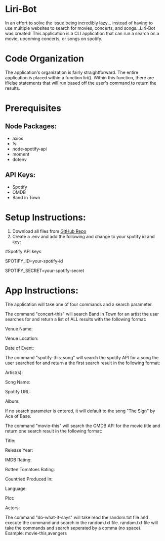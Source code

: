 # Liri-Bot
In an effort to solve the issue being incredibly lazy... instead of having to use multiple websites to search for movies, concerts, and songs...Liri-Bot was created! This application is a CLI application that can run a search on a movie, upcoming concerts, or songs on spotify. 

# Code Organization
The application's organization is fairly straightforward. The entire application is placed within a function liri(). Within this function, there are if/else statements that will run based off the user's command to return the results.

# Prerequisites
## Node Packages:
* axios
* fs
* node-spotify-api
* moment
* dotenv

## API Keys:
* Spotify
* OMDB
* Band in Town

# Setup Instructions:
1. Download all files from [GitHub Repo](https://github.com/KevinJoun/liri-node-app)
2. Create a .env and add the following and change to your spotify id and key:

#Spotify API keys

SPOTIFY_ID=your-spotify-id

SPOTIFY_SECRET=your-spotify-secret


# App Instructions:
The application will take one of four commands and a search parameter. 

The command "concert-this" will search Band in Town for an artist the user searches for and return a list of ALL results with the following format:

Venue Name: 

Venue Location: 

Date of Event: 


The command "spotify-this-song" will search the spotify API for a song the user searched for and return a the first search result in the following format:

Artist(s): 

Song Name: 

Spotify URL: 

Album: 


If no search parameter is entered, it will default to the song "The Sign" by Ace of Base.

The command "movie-this" will search the OMDB API for the movie title and return one search result in the following format:

Title: 

Release Year:

IMDB Rating:

Rotten Tomatoes Rating:

Countried Produced In: 

Language: 

Plot:

Actors:


The command "do-what-it-says" will take read the random.txt file and execute the command and search in the random.txt file. random.txt file will take the commands and search seperated by a comma (no space).
Example: movie-this,avengers
